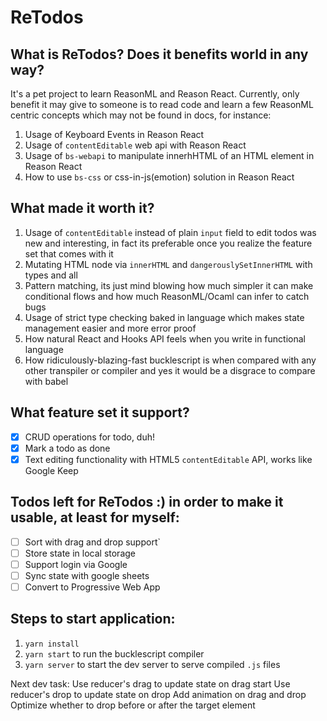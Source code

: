 # ReTodos

## What is ReTodos? Does it benefits world in any way?
It's a pet project to learn ReasonML and Reason React.
Currently, only benefit it may give to someone is to read code and learn a few ReasonML centric concepts which may not be found in docs, for instance:
1. Usage of Keyboard Events in Reason React
2. Usage of `contentEditable` web api with Reason React
3. Usage of `bs-webapi` to manipulate innerhHTML of an HTML element in Reason React
4. How to use `bs-css` or css-in-js(emotion) solution in Reason React

## What made it worth it?
1. Usage of `contentEditable` instead of plain `input` field to edit todos was new and interesting, in fact its preferable once you realize the feature set that comes with it
2. Mutating HTML node via `innerHTML` and `dangerouslySetInnerHTML` with types and all
3. Pattern matching, its just mind blowing how much simpler it can make conditional flows and how much ReasonML/Ocaml can infer to catch bugs
4. Usage of strict type checking baked in language which makes state management easier and more error proof
5. How natural React and Hooks API feels when you write in functional language
6. How ridiculously-blazing-fast bucklescript is when compared with any other transpiler or compiler and yes it would be a disgrace to compare with babel

## What feature set it support?
- [x] CRUD operations for todo, duh!
- [x] Mark a todo as done
- [x] Text editing functionality with HTML5 `contentEditable` API, works like Google Keep

## Todos left for ReTodos :) in order to make it usable, at least for myself:
- [ ] Sort with drag and drop support`
- [ ] Store state in local storage
- [ ] Support login via Google
- [ ] Sync state with google sheets
- [ ] Convert to Progressive Web App

## Steps to start application:
1. `yarn install`
2. `yarn start` to run the bucklescript compiler
3. `yarn server` to start the dev server to serve compiled `.js` files

Next dev task:
Use reducer's drag to update state on drag start
Use reducer's drop to update state on drop
Add animation on drag and drop
Optimize whether to drop before or after the target element